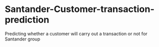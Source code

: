 # Santander-Customer-transaction-prediction
Predicting whether a customer will carry out a transaction or not for Santander group
